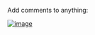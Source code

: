 Add comments to anything:
 
 [![image](http://image-comments.sojs.dev/comments/12)](http://image-comments.sojs.dev/comment/12)
